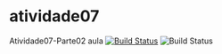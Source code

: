 # atividade07
Atividade07-Parte02
aula
[![Build Status](https://travis-ci.org/edmilsonverona/atividade07.svg?branch=master)](https://travis-ci.org/edmilsonverona/atividade07)
![Build Status](https://sonarcloud.io/api/project_badges/quality_gate?project=edu.mestrado%3AAtividade07Parte02)
